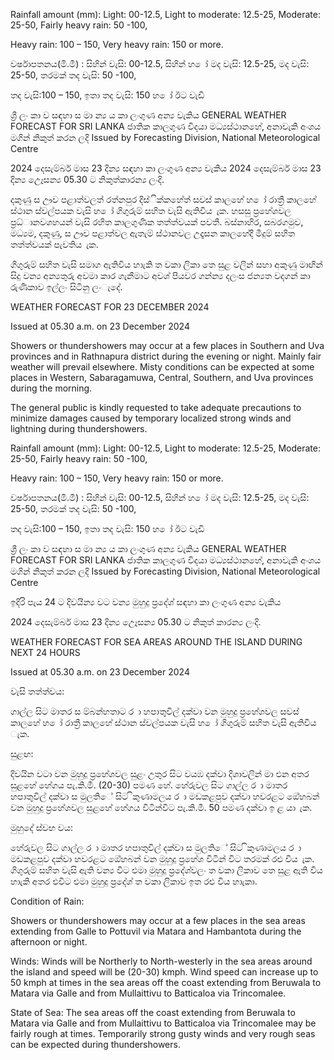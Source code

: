 Rainfall amount (mm): Light: 00-12.5, Light to moderate: 12.5-25, Moderate: 25-50, Fairly heavy rain: 50 -100,

Heavy rain: 100 – 150, Very heavy rain: 150 or more.

වර්ෂාපතනය(මි.මී) : සිහින් වැසි: 00-12.5, සිහින් හ ෝ මද වැසි: 12.5-25, මද වැසි: 25-50, තරමක් තද වැසි: 50 -100,

තද වැසි:100 – 150, ඉතා තද වැසි: 150 හ ෝ ඊට වැඩි

ශ්‍රී ලං කා ව සඳහා ස මා න්‍ය ය කා ලංගුණ අන්‍ය වැකිය GENERAL WEATHER FORECAST FOR SRI LANKA ජාතික කාලගුණ විදයා මධ්‍යස්ථානහේ, අනාවැකි අංශය මගින් නිකුත් කරන ලදි Issued by Forecasting Division, National Meteorological Centre

2024 දෙසැම්බර් මාස 23 දින්‍ය සඳහා කා ලංගුණ අන්‍ය වැකිය 2024 දෙසැම්බර් මාස 23 දින්‍ය උෙෑසන්‍ය 05.30 ට නිකුත්කාරන්‍ය ලංදි.

දකුණු ස ඌව පළාත්වලත් රත්නපුර දිස්ික්කහේත් සවස් කාලහේ හ ෝ රාත්‍රී කාලහේ ස්ථාන ස්වල්පයක වැසි හ ෝ ගිගුරුම් සහිත වැසි ඇතිවිය ැක. හසසු ප්‍රහේශවල ප්‍රධ්‍ානවශහයන් වැසි රහිත කාලගුණික තත්ත්වයක් පවතී. බස්නාහිර, සබරගමුව, මධ්‍යම, දකුණු, ස ඌව පළාත්වල ඇතැම් ස්ථානවල උදෑසන කාලහේදී මීදුම් සහිත තත්ත්වයක් පැවතිය ැක.

ගිගුරුම් සහිත වැසි සමාග ඇතිවිය හාැකි ත වකා ලිකා තෙ සුළ වලින් සහා අකුණු මාඟින් සිදු වන්‍ය අන්‍යතුරු අවමා කාර ගැනීමාට අවශ්‍ පියවර ගන්න්‍ය දලංස ජන්‍යත වදගන් කා රුණිකාව ඉල්ලං සිටිනු ලංැදේ.

WEATHER FORECAST FOR 23 DECEMBER 2024

Issued at 05.30 a.m. on 23 December 2024

Showers or thundershowers may occur at a few places in Southern and Uva provinces and in Rathnapura district during the evening or night. Mainly fair weather will prevail elsewhere. Misty conditions can be expected at some places in Western, Sabaragamuwa, Central, Southern, and Uva provinces during the morning.

The general public is kindly requested to take adequate precautions to minimize damages caused by temporary localized strong winds and lightning during thundershowers.

Rainfall amount (mm): Light: 00-12.5, Light to moderate: 12.5-25, Moderate: 25-50, Fairly heavy rain: 50 -100,

Heavy rain: 100 – 150, Very heavy rain: 150 or more.

වර්ෂාපතනය(මි.මී) : සිහින් වැසි: 00-12.5, සිහින් හ ෝ මද වැසි: 12.5-25, මද වැසි: 25-50, තරමක් තද වැසි: 50 -100,

තද වැසි:100 – 150, ඉතා තද වැසි: 150 හ ෝ ඊට වැඩි

ශ්‍රී ලං කා ව සඳහා ස මා න්‍ය ය කා ලංගුණ අන්‍ය වැකිය GENERAL WEATHER FORECAST FOR SRI LANKA ජාතික කාලගුණ විදයා මධ්‍යස්ථානහේ, අනාවැකි අංශය මගින් නිකුත් කරන ලදි Issued by Forecasting Division, National Meteorological Centre

ඉදිරි පැය 24 ට දිවයින්‍ය වට වන්‍ය මුහුදු ප්‍රදේශ්‍ සඳහා කා ලංගුණ අන්‍ය වැකිය

2024 දෙසැම්බර් මාස 23 දින්‍ය උෙෑසන්‍ය 05.30 ට නිකුත් කාරන්‍ය ලංදි.

WEATHER FORECAST FOR SEA AREAS AROUND THE ISLAND DURING NEXT 24 HOURS

Issued at 05.30 a.m. on 23 December 2024

වැසි තත්ත්වය:

ගාල්ල සිට මාතර ස ම්බන්හතාට ර ා හපාතුවිල් දක්වා වන මුහුදු ප්‍රහේශවල සවස් කාලහේ හ ෝ රාත්‍රී කාලහේ ස්ථාන ස්වල්පයක වැසි හ ෝ ගිගුරුම් සහිත වැසි ඇතිවිය ැක.

සුළඟ:

දිවයින වටා වන මුහුදු ප්‍රහේශවල සුළං උතුර සිට වයඹ දක්වා දිශාවලින් මා එන අතර සුළහේ හේගය පැ.කි.මී. (20-30) පමණ හේ. හේරුවල සිට ගාල්ල ර ා මාතර හපාතුවිල් දක්වා ස මුලතිේ සිට ිකුණාමලය ර ා මඩකළපුව දක්වා හවරළට ඔේහබන් වන මුහුදු ප්‍රහේශවල සුළහේ හේගය විටින්විට පැ.කි.මී. 50 පමණ දක්වා ඉ ළ යා ැක.

මුහුදේ ස්වභ වය:

හේරුවල සිට ගාල්ල ර ා මාතර හපාතුවිල් දක්වා ස මුලතිේ සිට ිකුණාමලය ර ා මඩකළපුව දක්වා හවරළට ඔේහබන් වන මුහුදු ප්‍රහේශ විටින් විට තරමක් රළු විය ැක. ගිගුරුම් සහිත වැසි ඇති වන්‍ය විට එමා මුහුදු ප්‍රදේශ්‍වලං ත වකා ලිකාව තෙ සුළ ඇති විය හාැකි අතර එවිට එමා මුහුදු ප්‍රදේශ්‍ ත වකා ලිකාව ඉත රළු විය හාැකා.

Condition of Rain:

Showers or thundershowers may occur at a few places in the sea areas extending from Galle to Pottuvil via Matara and Hambantota during the afternoon or night.

Winds: Winds will be Northerly to North-westerly in the sea areas around the island and speed will be (20-30) kmph. Wind speed can increase up to 50 kmph at times in the sea areas off the coast extending from Beruwala to Matara via Galle and from Mullaittivu to Batticaloa via Trincomalee.

State of Sea: The sea areas off the coast extending from Beruwala to Matara via Galle and from Mullaittivu to Batticaloa via Trincomalee may be fairly rough at times. Temporarily strong gusty winds and very rough seas can be expected during thundershowers.